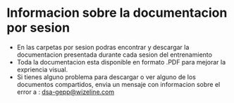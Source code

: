 # Informacion sobre la documentacion por sesion

- En las carpetas por sesion podras encontrar y descargar la documentacion presentada durante cada sesion del entrenamiento
- Toda la documentacion esta disponible en formato .PDF para mejorar la expriencia visual.
- Si tienes alguno problema para descargar o ver alguno de los documentos compartidos, envia un mensaje con informacion sobre el error a : dsa-gepp@wizeline.com
